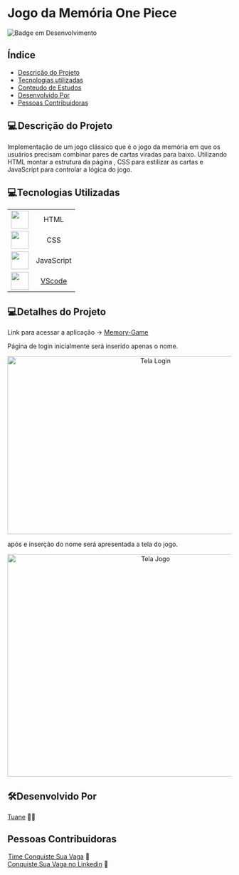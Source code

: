 # Jogo da Memória One Piece
<div align="left">

![Badge em Desenvolvimento ](http://img.shields.io/static/v1?label=STATUS&message=EM%20DESENVOLVIMENTO&color=GREEN&style=for-the-badge )


</div>
<h2>Índice</h2>

* [Descrição do Projeto](#descrição-do-projeto)
* [Tecnologias utilizadas](#tecnologias-utilizadas)
* [Conteudo de Estudos](#detalhes-do-projeto)
* [Desenvolvido Por](#desenvolvido-por)
* [Pessoas Contribuidoras](#pessoas-contribuidoras)


<h2>💻 Descrição do Projeto</h2>

<p>
Implementação de um jogo clássico que é o  jogo da memória em que os usuários precisam combinar pares de cartas viradas para baixo. Utilizando HTML montar a estrutura da página ,  CSS  para estilizar as cartas  e JavaScript para controlar a lógica do jogo.<br>
</p>

<h2>💻Tecnologias Utilizadas</h2>

|     |   |
| :--------: | :--------: |    
| <img src="https://cdn.jsdelivr.net/gh/devicons/devicon/icons/html5/html5-original-wordmark.svg" width="40" height="40" /> | HTML | 
| <img src="https://cdn.jsdelivr.net/gh/devicons/devicon/icons/css3/css3-original-wordmark.svg" width="40" height="40" /> | CSS |   
| <img src="https://cdn.jsdelivr.net/gh/devicons/devicon/icons/javascript/javascript-original.svg" width="40" height="40" /> | JavaScript |  
| <img src="https://cdn.jsdelivr.net/gh/devicons/devicon/icons/vscode/vscode-original.svg" width="40" height="40" /> | [VScode](https://code.visualstudio.com/download) |        

          

<h2>💻Detalhes do Projeto</h2>

Link para acessar a aplicação ->  [Memory-Game](https://memory-game-onepiece.vercel.app) 

<p>            
Página de login inicialmente será inserido apenas o nome. 
<div align="center">            
            <img style=" width: 650px; height: 400px; " src="https://github.com/Tuanemendes/memory-game-onepiece/assets/54903202/415d023e-bc08-4672-bdd9-75dc1462f82a" alt="Tela Login">
</div>
          
 após e inserção do nome será apresentada a tela do jogo.   
 <div align="center">          
            <img style="width: 650px; height: 500px;" src="https://github.com/Tuanemendes/memory-game-onepiece/assets/54903202/03eafeb1-af37-41dd-84d2-fd84dd1c8efc" alt="Tela Jogo">       
 </div>

</p>

<h2>🛠Desenvolvido Por</h2>

 [Tuane](https://www.linkedin.com/in/tuane-mendes/) 👩‍🎓        

<h2>Pessoas Contribuidoras</h2>

 [Time Conquiste Sua Vaga](https://conquistesuavaga.com/em-breve) 💚  <br>
 [Conquiste Sua Vaga no Linkedin]( https://www.linkedin.com/company/conquiste-sua-vaga/?originalSubdomain=br) 💚  
 
